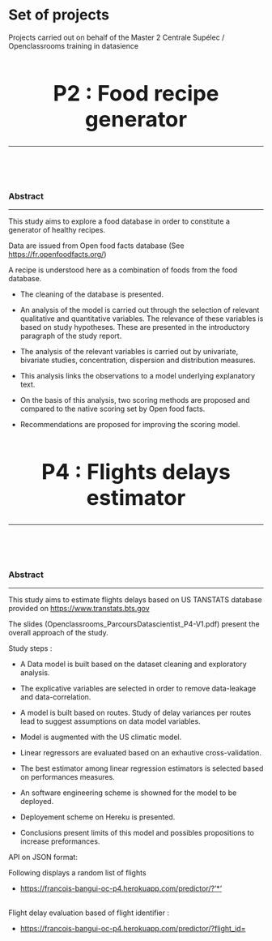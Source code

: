 # Set of projects 
Projects carried out on behalf of the Master 2 Centrale Supélec / Openclassrooms training in datasience

## <center><h1>P2 : Food recipe generator</h1></center>
<hr>

<br><br><br>
<h3>Abstract</h3>
<hr>

This study aims to explore a food database in order to constitute a generator 
of healthy recipes.

Data are issued from Open food facts database  (See https://fr.openfoodfacts.org/)

A recipe is understood here as a combination of foods from the food database.


* The cleaning of the database is presented.

* An analysis of the model is carried out through the selection of relevant 
qualitative and quantitative variables. The relevance of these variables is
based on study hypotheses. These are presented in the introductory paragraph of 
the study report.

* The analysis of the relevant variables is carried out by univariate, bivariate studies,
concentration, dispersion and distribution measures.

* This analysis links the observations to a model underlying explanatory text.

* On the basis of this analysis, two scoring methods are proposed and compared
to the native scoring set by Open food facts.
 
* Recommendations are proposed for improving the scoring model.



## <center><h1>P4 : Flights delays estimator</h1></center>
<hr>

<br><br><br>
<h3>Abstract</h3>
<hr>

This study aims to estimate flights delays based on US TANSTATS database 
provided on https://www.transtats.bts.gov

The slides (Openclassrooms_ParcoursDatascientist_P4-V1.pdf) 
present the overall approach of the study.

Study steps :

* A Data model is built based on the dataset cleaning and exploratory analysis.

* The explicative variables are selected in order to remove data-leakage and 
data-correlation. 

* A model is built based on routes. Study of delay variances per routes lead to 
suggest assumptions on data model variables.

* Model is augmented with the US climatic model.

* Linear regressors are evaluated based on an exhautive cross-validation. 

* The best estimator among linear regression estimators is selected based on performances measures. 

* An software engineering scheme is showned for the model to be deployed.

* Deployement scheme on Hereku is presented.

* Conclusions present limits of this model and possibles propositions to increase 
preformances.

API on JSON format: 

Following displays a random list of flights
 * https://francois-bangui-oc-p4.herokuapp.com/predictor/?’*’

<br> 
Flight delay evaluation  based of flight identifier : 

 * https://francois-bangui-oc-p4.herokuapp.com/predictor/?flight_id=<ID>

